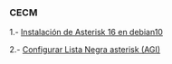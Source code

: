 ### CECM

1.- [Instalación de Asterisk 16 en debian10](./add-Install/asterisk)


2.- [Configurar Lista Negra asterisk (AGI)](./add-Install/blacklistatkagi)
